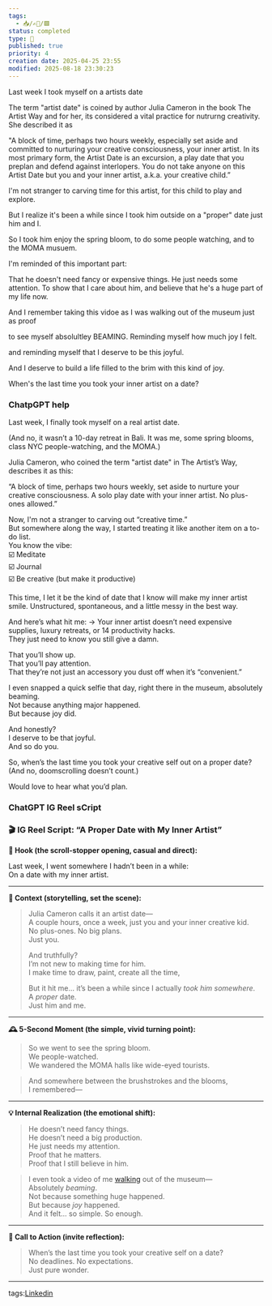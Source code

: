 ```yaml
---
tags:
  - 📥️/✍🏻/🟩
status: completed
type: 💼
published: true
priority: 4
creation date: 2025-04-25 23:55
modified: 2025-08-18 23:30:23
---
```

Last week I took myself on a artists date

The term "artist date" is coined by author Julia Cameron in the book The Artist Way and for her, its considered a vital practice for nutrurng creativity. She described it as 

"A block of time, perhaps two hours weekly, especially set aside and committed to nurturing your creative consciousness, your inner artist. In its most primary form, the Artist Date is an excursion, a play date that you preplan and defend against interlopers. You do not take anyone on this Artist Date but you and your inner artist, a.k.a. your creative child.”

I'm not stranger to carving time for this artist, for this child to play and explore. 

But I realize it's been a while since I took him outside on a "proper" date just him and I. 

So I took him enjoy the spring bloom, to do some people watching, and to the MOMA musuem.

I'm reminded of this important part:

That he doesn't need fancy or expensive things. He just needs some attention.
To show that I care about him, and believe that he's a huge part of my life now. 

And I remember taking this vidoe as I was walking out of the museum just as proof

to see myself absolultley BEAMING. Reminding myself how much joy I felt.

and reminding myself that I deserve to be this joyful.

And I deserve to build a life filled to the brim with this kind of joy. 

When's the last time you took your inner artist on a date?


### ChatpGPT help

Last week, I finally took myself on a real artist date.

(And no, it wasn’t a 10-day retreat in Bali. It was me, some spring blooms, class NYC people-watching, and the MOMA.)

Julia Cameron, who coined the term "artist date" in The Artist’s Way, describes it as this:

“A block of time, perhaps two hours weekly, set aside to nurture your creative consciousness. A solo play date with your inner artist. No plus-ones allowed.”

Now, I'm not a stranger to carving out “creative time.”  
But somewhere along the way, I started treating it like another item on a to-do list.  
You know the vibe:  
☑️ Meditate  
☑️ Journal  
☑️ Be creative (but make it productive)

This time, I let it be the kind of date that I know will make my inner artist smile.
Unstructured, spontaneous, and a little messy in the best way.

And here’s what hit me:
→ Your inner artist doesn’t need expensive supplies, luxury retreats, or 14 productivity hacks.  
They just need to know you still give a damn.

That you’ll show up.  
That you’ll pay attention.  
That they’re not just an accessory you dust off when it’s “convenient.”

I even snapped a quick selfie that day, right there in the museum, absolutely beaming.  
Not because anything major happened.  
But because joy did.

And honestly?  
I deserve to be that joyful.  
And so do you.

So, when’s the last time you took your creative self out on a proper date?  
(And no, doomscrolling doesn’t count.)

Would love to hear what you’d plan.


### ChatGPT IG Reel sCript

### 🎬 **IG Reel Script: “A Proper Date with My Inner Artist”**

**🎯 Hook (the scroll-stopper opening, casual and direct):**

Last week, I went somewhere I hadn’t been in a while:  
On a date with my inner artist.

---

**📍 Context (storytelling, set the scene):**

> Julia Cameron calls it an artist date—  
> A couple hours, once a week, just you and your inner creative kid.  
> No plus-ones. No big plans.  
> Just you.
> 
> And truthfully?  
> I’m not new to making time for him.  
> I make time to draw, paint, create all the time, 
> 
> But it hit me... it’s been a while since I actually _took him somewhere_.  
> A _proper_ date.  
> Just him and me.

---

**🕰 5-Second Moment (the simple, vivid turning point):**

> So we went to see the spring bloom.  
> We people-watched.  
> We wandered the MOMA halls like wide-eyed tourists.

> And somewhere between the brushstrokes and the blooms,  
> I remembered—

---

**💡 Internal Realization (the emotional shift):**

> He doesn’t need fancy things.  
> He doesn’t need a big production.  
> He just needs my attention.  
> Proof that he matters.  
> Proof that I still believe in him.

> I even took a video of me [walking]([]()) out of the museum—  
> Absolutely _beaming_.  
> Not because something huge happened.  
> But because _joy_ happened.  
> And it felt... so simple. So enough.

---

**📣 Call to Action (invite reflection):**

> When’s the last time you took your creative self on a date?  
> No deadlines. No expectations.  
> Just pure wonder.

---
tags:[Linkedin](linkedin)